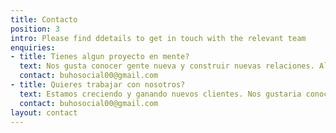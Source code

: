 ```yaml
---
title: Contacto
position: 3
intro: Please find ddetails to get in touch with the relevant team
enquiries:
- title: Tienes algun proyecto en mente?
  text: Nos gusta conocer gente nueva y construir nuevas relaciones. Al comienzo de cualquier proyecto, siempre encontramos que la conversación abierta y el enfoque colaborativo son tan importantes como ser creativos. Si quieres obtener más información sobre cómo trabajar con nosotros o tienes cualquier duda sobre nuestro trabajo, Ponte en contacto.
  contact: buhosocial00@gmail.com
- title: Quieres trabajar con nosotros?
  text: Estamos creciendo y ganando nuevos clientes. Nos gustaria conocer a personas proactivas con una pasión por el marketing y la comunicacion social.
  contact: buhosocial00@gmail.com
layout: contact
---
```

